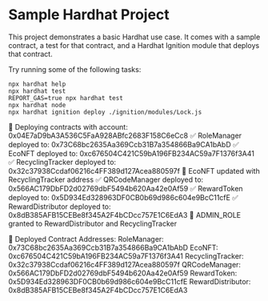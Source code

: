 # Sample Hardhat Project

This project demonstrates a basic Hardhat use case. It comes with a sample contract, a test for that contract, and a Hardhat Ignition module that deploys that contract.

Try running some of the following tasks:

```shell
npx hardhat help
npx hardhat test
REPORT_GAS=true npx hardhat test
npx hardhat node
npx hardhat ignition deploy ./ignition/modules/Lock.js
```

🚀 Deploying contracts with account: 0x04E7aD9bA3A536C5FaA928ABfc2683F158C6eCc8
✅ RoleManager deployed to: 0x73C68bc2635Aa369Ccb31B7a354866Ba9CA1bAbD
✅ EcoNFT deployed to: 0xc676504C421C59bA196FB234AC59a7F1376f3A41
✅ RecyclingTracker deployed to: 0x32c37938Ccdaf06216c4FF389d127Acea880597f
🔗 EcoNFT updated with RecyclingTracker address
✅ QRCodeManager deployed to: 0x566AC179DbFD2d02769dbF5494b620Aa42e0Af59
✅ RewardToken deployed to: 0x5D934Ed328963DF0CB0b69d986c604e9BcC11cfE
✅ RewardDistributor deployed to: 0x8dB385AFB15CEBe8f345A2F4bCDcc757E1C6EdA3
🔐 ADMIN_ROLE granted to RewardDistributor and RecyclingTracker

🌟 Deployed Contract Addresses:
RoleManager: 0x73C68bc2635Aa369Ccb31B7a354866Ba9CA1bAbD
EcoNFT: 0xc676504C421C59bA196FB234AC59a7F1376f3A41
RecyclingTracker: 0x32c37938Ccdaf06216c4FF389d127Acea880597f
QRCodeManager: 0x566AC179DbFD2d02769dbF5494b620Aa42e0Af59
RewardToken: 0x5D934Ed328963DF0CB0b69d986c604e9BcC11cfE
RewardDistributor: 0x8dB385AFB15CEBe8f345A2F4bCDcc757E1C6EdA3
